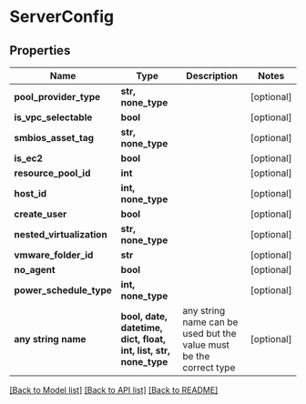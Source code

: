 # ServerConfig


## Properties
Name | Type | Description | Notes
------------ | ------------- | ------------- | -------------
**pool_provider_type** | **str, none_type** |  | [optional] 
**is_vpc_selectable** | **bool** |  | [optional] 
**smbios_asset_tag** | **str, none_type** |  | [optional] 
**is_ec2** | **bool** |  | [optional] 
**resource_pool_id** | **int** |  | [optional] 
**host_id** | **int, none_type** |  | [optional] 
**create_user** | **bool** |  | [optional] 
**nested_virtualization** | **str, none_type** |  | [optional] 
**vmware_folder_id** | **str** |  | [optional] 
**no_agent** | **bool** |  | [optional] 
**power_schedule_type** | **int, none_type** |  | [optional] 
**any string name** | **bool, date, datetime, dict, float, int, list, str, none_type** | any string name can be used but the value must be the correct type | [optional]

[[Back to Model list]](../README.md#documentation-for-models) [[Back to API list]](../README.md#documentation-for-api-endpoints) [[Back to README]](../README.md)


